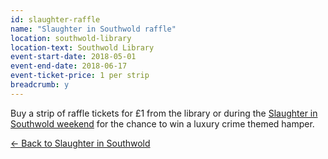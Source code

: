 ```yaml
---
id: slaughter-raffle
name: "Slaughter in Southwold raffle"
location: southwold-library
location-text: Southwold Library
event-start-date: 2018-05-01
event-end-date: 2018-06-17
event-ticket-price: 1 per strip
breadcrumb: y
---
```


Buy a strip of raffle tickets for £1 from the library or during the [Slaughter in Southwold weekend](/slaughter/) for the chance to win a luxury crime themed hamper.

[&larr; Back to Slaughter in Southwold](/slaughter/)
